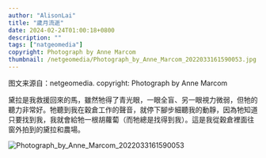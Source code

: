 ```yaml
---
author: "AlisonLai"
title: "歲月流逝"
date: 2024-02-24T01:00:18+0800
description: ""
tags: ["natgeomedia"]
copyright: Photograph by Anne Marcom
thumbnail: /netgeomedia/Photograph_by_Anne_Marcom_2022033161590053.jpg
---
```

图文来源自：netgeomedia.  copyright: Photograph by Anne Marcom

黛拉是我救援回來的馬，雖然牠得了青光眼，一眼全盲、另一眼視力微弱，但牠的聽力非常好。牠聽到我在穀倉工作的聲音，就停下腳步細聽我的動靜，因為牠知道只要找到我，我就會給牠一根胡蘿蔔（而牠總是找得到我）。這是我從穀倉裡面往窗外拍到的黛拉和農場。

![Photograph_by_Anne_Marcom_2022033161590053](/netgeomedia/Photograph_by_Anne_Marcom_2022033161590053.jpg)